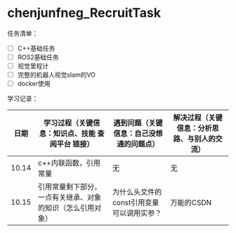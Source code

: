 # chenjunfneg_RecruitTask
任务清单：
- [ ] C++基础任务
- [ ] ROS2基础任务
- [ ] 视觉里程计
- [ ] 完整的机器人视觉slam的VO
- [ ] docker使用

学习记录：

| 日期| 学习过程（关键信息：知识点、技能 查阅平台 链接）| 遇到问题（关键信息：自己没想通的问题点）|解决过程（关键信息：分析思路、与别人的交流）|
|--------|--------------------------------------------------------|--------------------------------------------------------|--------------------------------------------------------|
|10.14|c++内联函数，引用常量|无|无|
|10.15|引用常量剩下部分，一点有关继承、对象的知识（怎么引用对象）|为什么头文件的const引用变量可以调用实参？|万能的CSDN|


